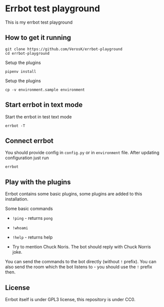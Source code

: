 # Errbot test playground

This is my errbot test playground

## How to get it running

    git clone https://github.com/VerosK/errbot-playground
    cd errbot-playground

Setup the plugins

    pipenv install 

Setup the plugins

    cp -v environment.sample environment


## Start errbot in text mode 
  
Start the errbot in test text mode

    errbot -T

## Connect errbot

You should provide config in `config.py` or in `environment` file. 
After updating configuration just run
 
    errbot

## Play with the plugins

Errbot contains some basic plugins, some plugins are added to this installation.

Some basic commands

  * `!ping`   - returns `pong`

  * `!whoami` 

  * `!help`  - returns help 

  * Try to mention Chuck Noris. The bot should reply with Chuck Norris joke.

You can send the commands to the bot directly (without `!` prefix). You can also send the room
which the bot listens to - you should use the `!` prefix then.


## License

Errbot itself is under GPL3 license, this repository is under CC0.
